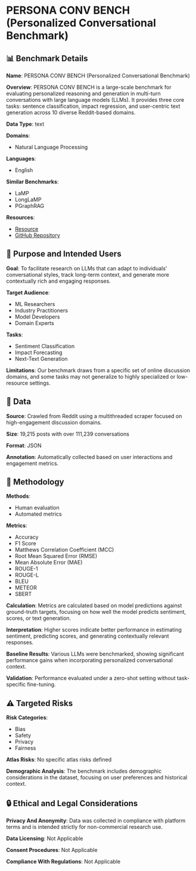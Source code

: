 # PERSONA CONV BENCH (Personalized Conversational Benchmark)

## 📊 Benchmark Details

**Name**: PERSONA CONV BENCH (Personalized Conversational Benchmark)

**Overview**: PERSONA CONV BENCH is a large-scale benchmark for evaluating personalized reasoning and generation in multi-turn conversations with large language models (LLMs). It provides three core tasks: sentence classification, impact regression, and user-centric text generation across 10 diverse Reddit-based domains.

**Data Type**: text

**Domains**:
- Natural Language Processing

**Languages**:
- English

**Similar Benchmarks**:
- LaMP
- LongLaMP
- PGraphRAG

**Resources**:
- [Resource](https://huggingface.co/datasets/PERSONABench/PERSONA-Bench)
- [GitHub Repository](https://github.com/PERSONA-bench/PERSONA/tree/Latest)

## 🎯 Purpose and Intended Users

**Goal**: To facilitate research on LLMs that can adapt to individuals' conversational styles, track long-term context, and generate more contextually rich and engaging responses.

**Target Audience**:
- ML Researchers
- Industry Practitioners
- Model Developers
- Domain Experts

**Tasks**:
- Sentiment Classification
- Impact Forecasting
- Next-Text Generation

**Limitations**: Our benchmark draws from a specific set of online discussion domains, and some tasks may not generalize to highly specialized or low-resource settings.

## 💾 Data

**Source**: Crawled from Reddit using a multithreaded scraper focused on high-engagement discussion domains.

**Size**: 19,215 posts with over 111,239 conversations

**Format**: JSON

**Annotation**: Automatically collected based on user interactions and engagement metrics.

## 🔬 Methodology

**Methods**:
- Human evaluation
- Automated metrics

**Metrics**:
- Accuracy
- F1 Score
- Matthews Correlation Coefficient (MCC)
- Root Mean Squared Error (RMSE)
- Mean Absolute Error (MAE)
- ROUGE-1
- ROUGE-L
- BLEU
- METEOR
- SBERT

**Calculation**: Metrics are calculated based on model predictions against ground-truth targets, focusing on how well the model predicts sentiment, scores, or text generation.

**Interpretation**: Higher scores indicate better performance in estimating sentiment, predicting scores, and generating contextually relevant responses.

**Baseline Results**: Various LLMs were benchmarked, showing significant performance gains when incorporating personalized conversational context.

**Validation**: Performance evaluated under a zero-shot setting without task-specific fine-tuning.

## ⚠️ Targeted Risks

**Risk Categories**:
- Bias
- Safety
- Privacy
- Fairness

**Atlas Risks**:
No specific atlas risks defined

**Demographic Analysis**: The benchmark includes demographic considerations in the dataset, focusing on user preferences and historical context.

## 🔒 Ethical and Legal Considerations

**Privacy And Anonymity**: Data was collected in compliance with platform terms and is intended strictly for non-commercial research use.

**Data Licensing**: Not Applicable

**Consent Procedures**: Not Applicable

**Compliance With Regulations**: Not Applicable
